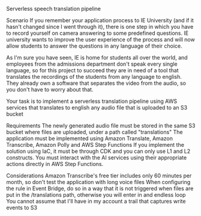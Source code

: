 Serverless speech translation pipeline


Scenario
If you remember your application process to IE University (and if it hasn't changed since I went through it), there is one step in which you have to record yourself on camera answering to some predefined questions. IE university wants to improve the user experience of the process and will now allow students to answer the questions in any language of their choice. 



As I'm sure you have seen, IE is home for students all over the world, and employees from the admissions department don't speak every single language, so for this project to succeed they are in need of a tool that translates the recordings of the students from any language to english. They already own a software that separates the video from the audio, so you don't have to worry about that.



Your task is to implement a serverless translation pipeline using AWS services that translates to english any audio file that is uploaded to an S3 bucket



Requirements
The newly generated audio file must be stored in the same S3 bucket where files are uploaded, under a path called "translations"
The application must be implemented using Amazon Translate, Amazon Transcribe, Amazon Polly and AWS Step Functions
If you implement the solution using IaC, it must be through CDK and you can only use L1 and L2 constructs.
You must interact with the AI services using their appropriate actions directly in AWS Step Functions.


Considerations
Amazon Transcribe's free tier includes only 60 minutes per month, so don't test the application with long voice files
When configuring the rule in Event Bridge, do so in a way that it is not triggered when files are put in the /translations path, otherwise you will enter in and endless loop
You cannot assume that I'll have in my account a trail that captures write events to S3
